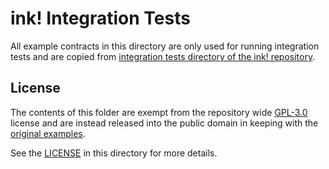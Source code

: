 # ink! Integration Tests

All example contracts in this directory are only used for running integration tests and are copied from [integration tests directory of the ink! repository](https://github.com/paritytech/ink/tree/v4.2.1/integration-tests).

## License

The contents of this folder are exempt from the repository wide [GPL-3.0](../LICENSE) license 
and are instead released into the public domain in keeping with the [original examples](https://github.com/paritytech/ink/blob/v4.2.1/integration-tests/README.md).

See the [LICENSE](./LICENSE) in this directory for more details.
